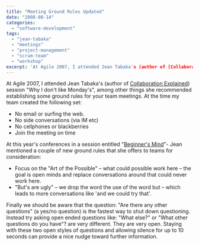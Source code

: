 ```yaml
---
title: "Meeting Ground Rules Updated"
date: "2008-08-14"
categories: 
  - "software-development"
tags: 
  - "jean-tabaka"
  - "meetings"
  - "project-management"
  - "scrum-team"
  - "workshop"
excerpt: 'At Agile 2007, I attended Jean Tabaka's (author of [Collaboration'
---
```


At Agile 2007, I attended Jean Tabaka's (author of [Collaboration Explained](https://www.amazon.com/Collaboration-Explained-Facilitation-Software-Development/dp/0321268776/&tag=notesfromatoo-20)) session "Why I don't like Monday's", among other things she recommended establishing some ground rules for your team meetings. At the time my team created the following set:

- No email or surfing the web.
- No side conversations (via IM etc)
- No cellphones or blackberries
- Join the meeting on time

At this year's conferences in a session entitled "[Beginner's Mind](https://www.infoq.com/news/2008/08/beginners_mind/)"- Jean mentioned a couple of new ground rules that she offers to teams for consideration:

- Focus on the "Art of the Possible" – what could possible work here – the goal is open minds and replace conversations around that could never work here.
- "But's are ugly" – we drop the word the use of the word but – which leads to more conversations like 'and we could try that'.

Finally we should be aware that the question: "Are there any other questions" (a yes/no question) is the fastest way to shut down questioning. Instead try asking open ended questions like: "What else?" or "What other questions do you have"? are very different. They are very open. Staying with these two open styles of questions and allowing silence for up to 10 seconds can provide a nice nudge toward further information.
